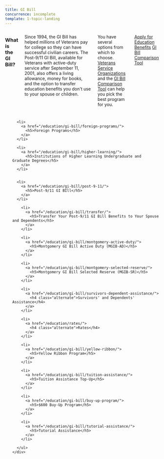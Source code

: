 ```yaml
---
title: GI Bill
concurrence: incomplete
template: 1-topic-landing
---
```


<div class="main" role="main" markdown="0">

<div class="section one" markdown="0">
<div class="primary" markdown="0">
<div class="row" markdown="0">
<div class="small-12 columns usa-content" markdown="1">

### What is the GI Bill?

Since 1994, the GI Bill has helped millions of Veterans pay for college so they can have successful civilian careers. The Post-9/11 GI Bill, available for Veterans with active-duty service after September 11, 2001, also offers a living allowance, money for books, and the option to transfer education benefits you don't use to your spouse or children.

You have several options from which to choose. [Veterans Service Organizations](http://www.va.gov/vso/) and the [GI Bill Comparison Tool](/gi-bill-comparison-tool/) can help you pick the best program for you.

<a class="usa-button-primary va-button-primary" href="/education/apply-for-education-benefits/">Apply for Education Benefits</a>
<a class="usa-button-primary va-button-secondary" href="/gi-bill-comparison-tool/">GI Bill Comparison Tool</a>


</div>
</div>
</div>
</div>

<div class="navigation">
  <div class="row">
    <div class="small-12 columns">
      <ul class="va-nav-category">

      <li>
        <a href="/education/gi-bill/foreign-programs/">
          <h5>Foreign Programs</h5>
        </a>
      </li>

      <li>
        <a href="/education/gi-bill/higher-learning/">
          <h5>Institutions of Higher Learning Undergraduate and Graduate Degrees</h5>
        </a>
      </li>


      <li>
        <a href="/education/gi-bill/post-9-11/">
          <h5>Post-9/11 GI BIll</h5>
        </a>
      </li>

        <li>
          <a href="/education/gi-bill/transfer/">
            <h5>Transfer Your Post-9/11 GI Bill Benefits to Your Spouse and Dependents</h5>
          </a>
        </li>

        <li>
          <a href="/education/gi-bill/montgomery-active-duty/">
            <h5>Montgomery GI Bill Active Duty (MGIB-AD)</h5>
          </a>
        </li>

        <li>
          <a href="/education/gi-bill/montgomery-selected-reserve/">
            <h5>Montgomery GI Bill Selected Reserve (MGIB-SR)</h5>
          </a>
        </li>

        <li>
          <a href="/education/gi-bill/survivors-dependent-assistance/">
            <h4 class="alternate">Survivors' and Dependents' Assistance</h4>
          </a>
        </li>

        <li>
          <a href="/education/rates/">
            <h4 class="alternate">Rates</h4>
          </a>
        </li>

        <li>
          <a href="/education/gi-bill/yellow-ribbon/">
            <h5>Yellow Ribbon Program</h5>
          </a>
        </li>

        <li>
          <a href="/education/gi-bill/tuition-assistance/">
            <h5>Tuition Assistance Top-Up</h5>
          </a>
        </li>

        <li>
          <a href="/education/gi-bill/buy-up-program/">
            <h5>$600 Buy-Up Program</h5>
          </a>
        </li>

        <li>
          <a href="/education/gi-bill/tutorial-assistance/">
            <h5>Tutorial Assistance</h5>
          </a>
        </li>

      </ul>
    </div>
  </div>
</div>
